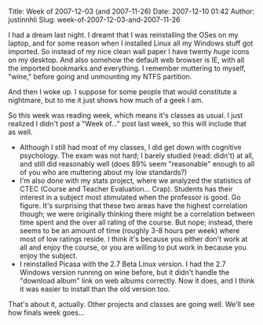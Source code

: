 Title: Week of 2007-12-03 (and 2007-11-26)
Date: 2007-12-10 01:42
Author: justinnhli
Slug: week-of-2007-12-03-and-2007-11-26

I had a dream last night. I dreamt that I was reinstalling the OSes on
my laptop, and for some reason when I installed Linux all my Windows
stuff got imported. So instead of my nice clean wall paper I have twenty
<span style="font-style:italic;">huge</span> icons on my desktop. And
also somehow the default web browser is IE, with all the imported
bookmarks and everything. I remember muttering to myself, "wine," before
going and unmounting my NTFS partition.

And then I woke up. I suppose for some people that would constitute a
nightmare, but to me it just shows how much of a geek I am.

So this week was reading week, which means it's classes as usual. I just
realized I didn't post a "Week of..." post last week, so this will
include that as well.

-   Although I still had most of my classes, I did get down with
    cognitive psychology. The exam was not hard; I barely studied (read:
    didn't) at all, and still did reasonably well (does 89% seem
    "reasonable" enough to all of you who are muttering about my low
    standards?)
-   I'm also done with my stats project, where we analyzed the
    statistics of CTEC (Course and Teacher Evaluation... Crap). Students
    has their interest in a subject most stimulated when the professor
    is good. Go figure. It's surprising that these two areas have the
    highest correlation though; we were originally thinking there might
    be a correlation between time spent and the over all rating of the
    course. But nope; instead, there seems to be an amount of time
    (roughly 3-8 hours per week) where most of low ratings reside. I
    think it's because you either don't work at all and enjoy the
    course, or you are willing to put work in because you enjoy the
    subject.
-   I reinstalled Picasa with the 2.7 Beta Linux version. I had the 2.7
    Windows version running on wine before, but it didn't handle the
    "download album" link on web albums correctly. Now it does, and I
    think it was easier to install than the old version too.

That's about it, actually. Other projects and classes are going well.
We'll see how finals week goes...

